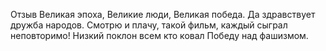
Отзыв 
Великая эпоха, Великие люди, Великая победа. Да здравствует дружба народов. Смотрю и плачу, такой фильм, каждый сыграл неповторимо! Низкий поклон всем кто ковал Победу над фашизмом.
